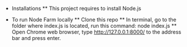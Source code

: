 - Installations
  \*\* This project requires to install Node.js

- To run Node Farm locally
  ** Clone this repo
  ** In terminal, go to the folder where index.js is located, run this command: node index.js
  \*\* Open Chrome web browser, type http://127.0.0.1:8000/ to the address bar and press enter.
